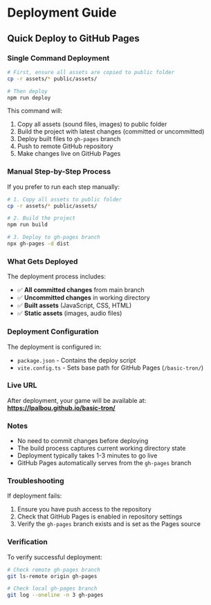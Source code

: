 # Deployment Guide

## Quick Deploy to GitHub Pages

### Single Command Deployment
```bash
# First, ensure all assets are copied to public folder
cp -r assets/* public/assets/

# Then deploy
npm run deploy
```

This command will:
1. Copy all assets (sound files, images) to public folder
2. Build the project with latest changes (committed or uncommitted)
3. Deploy built files to `gh-pages` branch
4. Push to remote GitHub repository
5. Make changes live on GitHub Pages

### Manual Step-by-Step Process

If you prefer to run each step manually:

```bash
# 1. Copy all assets to public folder
cp -r assets/* public/assets/

# 2. Build the project
npm run build

# 3. Deploy to gh-pages branch
npx gh-pages -d dist
```

### What Gets Deployed

The deployment process includes:
- ✅ **All committed changes** from main branch
- ✅ **Uncommitted changes** in working directory
- ✅ **Built assets** (JavaScript, CSS, HTML)
- ✅ **Static assets** (images, audio files)

### Deployment Configuration

The deployment is configured in:
- `package.json` - Contains the deploy script
- `vite.config.ts` - Sets base path for GitHub Pages (`/basic-tron/`)

### Live URL

After deployment, your game will be available at:
**https://lpalbou.github.io/basic-tron/**

### Notes

- No need to commit changes before deploying
- The build process captures current working directory state
- Deployment typically takes 1-3 minutes to go live
- GitHub Pages automatically serves from the `gh-pages` branch

### Troubleshooting

If deployment fails:
1. Ensure you have push access to the repository
2. Check that GitHub Pages is enabled in repository settings
3. Verify the `gh-pages` branch exists and is set as the Pages source

### Verification

To verify successful deployment:
```bash
# Check remote gh-pages branch
git ls-remote origin gh-pages

# Check local gh-pages branch
git log --oneline -n 3 gh-pages
```

